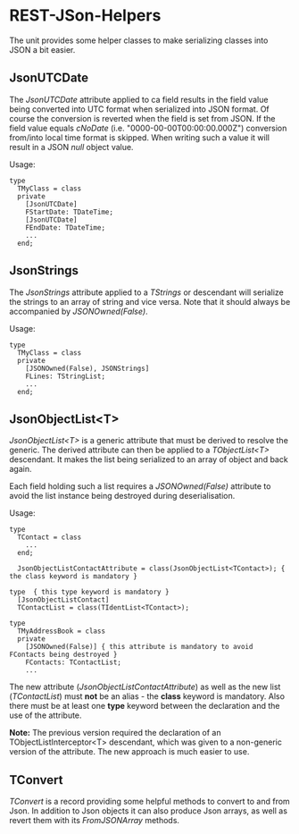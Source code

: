# REST-JSon-Helpers

The unit provides some helper classes to make serializing classes into JSON a bit easier.

## JsonUTCDate
The _JsonUTCDate_ attribute applied to ca field results in the field value being converted into UTC format when serialized into JSON format. Of course the conversion is reverted when the field is set from JSON. If the field value equals _cNoDate_ (i.e. "0000-00-00T00:00:00.000Z") conversion from/into local time format is skipped. When writing such a value it will result in a JSON _null_ object value.

Usage:
```Delphi
type
  TMyClass = class
  private
    [JsonUTCDate]
    FStartDate: TDateTime;
    [JsonUTCDate]
    FEndDate: TDateTime;
    ...
  end;
```

## JsonStrings
The _JsonStrings_ attribute applied to a _TStrings_ or descendant will serialize the strings to an array of string and vice versa. Note that it should always be accompanied by _JSONOwned(False)_.

Usage:
```Delphi
type
  TMyClass = class
  private
    [JSONOwned(False), JSONStrings]
    FLines: TStringList;
    ...
  end;
```
## JsonObjectList\<T>
_JsonObjectList\<T>_ is a generic attribute that must be derived to resolve the generic. The derived attribute can then be applied to a _TObjectList\<T>_ descendant. It makes the list being serialized to an array of object and back again.
  
Each field holding such a list requires a _JSONOwned(False)_ attribute to avoid the list instance being destroyed during deserialisation.
  
Usage:
```Delphi
type
  TContact = class
    ...
  end;

  JsonObjectListContactAttribute = class(JsonObjectList<TContact>); { the class keyword is mandatory }
  
type  { this type keyword is mandatory }
  [JsonObjectListContact]
  TContactList = class(TIdentList<TContact>);

type
  TMyAddressBook = class
  private
    [JSONOwned(False)] { this attribute is mandatory to avoid FContacts being destroyed }
    FContacts: TContactList;
    ...
```
The new attribute (_JsonObjectListContactAttribute_) as well as the new list (_TContactList_)  must **not** be an alias - the **class** keyword is mandatory. Also there must be at least one **type** keyword between the declaration and the use of the attribute.

**Note:** The previous version required the declaration of an TObjectListInterceptor\<T> descendant, which was given to a non-generic version of the attribute. The new approach is much easier to use.

## TConvert
_TConvert_ is a record providing some helpful methods to convert to and from Json. In addition to Json objects it can also produce Json arrays, as well as revert them with its _FromJSONArray_ methods.

